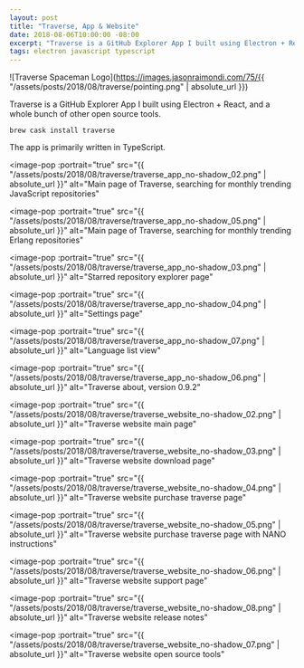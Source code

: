 ```yaml
---
layout: post
title: "Traverse, App & Website"
date: 2018-08-06T10:00:00 -08:00
excerpt: "Traverse is a GitHub Explorer App I built using Electron + React, and a whole bunch of other open source tools."
tags: electron javascript typescript
---
```


![Traverse Spaceman Logo](https://images.jasonraimondi.com/75/{{ "/assets/posts/2018/08/traverse/pointing.png" | absolute_url }})

Traverse is a GitHub Explorer App I built using Electron + React, and a whole bunch of other open source tools.

```
brew cask install traverse
```

The app is primarily written in TypeScript.

<image-pop
    :portrait="true"
    src="{{ "/assets/posts/2018/08/traverse/traverse_app_no-shadow_02.png" | absolute_url }}"
    alt="Main page of Traverse, searching for monthly trending JavaScript repositories"
></image-pop>
<image-pop
    :portrait="true"
    src="{{ "/assets/posts/2018/08/traverse/traverse_app_no-shadow_05.png" | absolute_url }}"
    alt="Main page of Traverse, searching for monthly trending Erlang repositories"
></image-pop>
<image-pop
    :portrait="true"
    src="{{ "/assets/posts/2018/08/traverse/traverse_app_no-shadow_03.png" | absolute_url }}"
    alt="Starred repository explorer page"
></image-pop>
<image-pop
    :portrait="true"
    src="{{ "/assets/posts/2018/08/traverse/traverse_app_no-shadow_04.png" | absolute_url }}"
    alt="Settings page"
></image-pop>
<image-pop
    :portrait="true"
    src="{{ "/assets/posts/2018/08/traverse/traverse_app_no-shadow_07.png" | absolute_url }}"
    alt="Language list view"
></image-pop>
<image-pop
    :portrait="true"
    src="{{ "/assets/posts/2018/08/traverse/traverse_app_no-shadow_06.png" | absolute_url }}"
    alt="Traverse about, version 0.9.2"
></image-pop>
<image-pop
    :portrait="true"
    src="{{ "/assets/posts/2018/08/traverse/traverse_website_no-shadow_02.png" | absolute_url }}"
    alt="Traverse website main page"
></image-pop>
<image-pop
    :portrait="true"
    src="{{ "/assets/posts/2018/08/traverse/traverse_website_no-shadow_03.png" | absolute_url }}"
    alt="Traverse website download page"
></image-pop>
<image-pop
    :portrait="true"
    src="{{ "/assets/posts/2018/08/traverse/traverse_website_no-shadow_04.png" | absolute_url }}"
    alt="Traverse website purchase traverse page"
></image-pop>
<image-pop
    :portrait="true"
    src="{{ "/assets/posts/2018/08/traverse/traverse_website_no-shadow_05.png" | absolute_url }}"
    alt="Traverse website purchase traverse page with NANO instructions"
></image-pop>
<image-pop
    :portrait="true"
    src="{{ "/assets/posts/2018/08/traverse/traverse_website_no-shadow_06.png" | absolute_url }}"
    alt="Traverse website support page"
></image-pop>
<image-pop
    :portrait="true"
    src="{{ "/assets/posts/2018/08/traverse/traverse_website_no-shadow_08.png" | absolute_url }}"
    alt="Traverse website release notes"
></image-pop>
<image-pop
    :portrait="true"
    src="{{ "/assets/posts/2018/08/traverse/traverse_website_no-shadow_07.png" | absolute_url }}"
    alt="Traverse website open source tools"
></image-pop>
